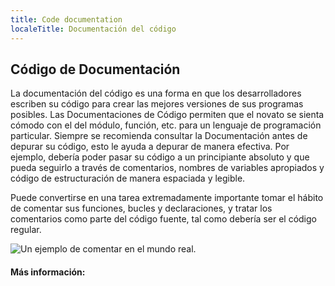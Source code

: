 ```yaml
---
title: Code documentation
localeTitle: Documentación del código
---
```

## Código de Documentación

La documentación del código es una forma en que los desarrolladores escriben su código para crear las mejores versiones de sus programas posibles. Las Documentaciones de Código permiten que el novato se sienta cómodo con el del módulo, función, etc. para un lenguaje de programación particular. Siempre se recomienda consultar la Documentación antes de depurar su código, esto le ayuda a depurar de manera efectiva. Por ejemplo, debería poder pasar su código a un principiante absoluto y que pueda seguirlo a través de comentarios, nombres de variables apropiados y código de estructuración de manera espaciada y legible.

Puede convertirse en una tarea extremadamente importante tomar el hábito de comentar sus funciones, bucles y declaraciones, y tratar los comentarios como parte del código fuente, tal como debería ser el código regular.

![Un ejemplo de comentar en el mundo real.](https://cdn-images-1.medium.com/max/1620/1*Pyxsc7Uixbitv5myywaA_Q.jpeg)

#### Más información:
